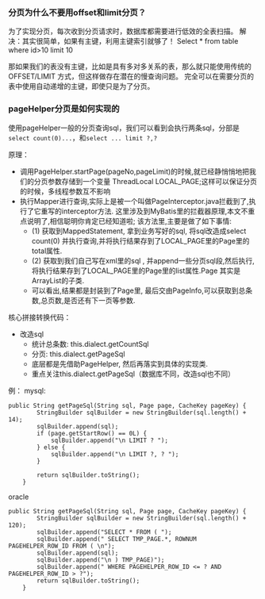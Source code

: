 
### 分页为什么不要用offset和limit分页？
为了实现分页，每次收到分页请求时，数据库都需要进行低效的全表扫描。
解决：其实很简单，如果有主键，利用主键索引就够了！
Select * from table where id>10 limit 10

那如果我们的表没有主键，比如是具有多对多关系的表，那么就只能使用传统的 OFFSET/LIMIT 方式，但这样做存在潜在的慢查询问题。
完全可以在需要分页的表中使用自动递增的主键，即使只是为了分页。


### pageHelper分页是如何实现的
使用pageHelper一般的分页查询sql，我们可以看到会执行两条sql，分部是`select count(0)...`，和`select ... limit ?,?`

原理：
- 调用PageHelper.startPage(pageNo,pageLimit)的时候,就已经静悄悄地把我们的分页参数存储到一个变量 ThreadLocal<Page> LOCAL_PAGE;这样可以保证分页的时候，多线程参数互不影响
- 执行Mapper进行查询,实际上是被一个叫做PageInterceptor.java拦截到了,执行了它重写的interceptor方法. 这里涉及到MyBatis里的拦截器原理,本文不重点说明了,相信聪明你肯定已经知道啦;
该方法里,主要是做了如下事情:
  - (1) 获取到MappedStatement, 拿到业务写好的sql, 将sql改造成select count(0) 并执行查询,并将执行结果存到了LOCAL_PAGE里的Page里的total属性.
  - (2) 获取到我们自己写在xml里的sql , 并append一些分页sql段,然后执行, 将执行结果存到了LOCAL_PAGE里的Page里的list属性.Page 其实是ArrayList的子类.
  - 可以看出,结果都是封装到了Page里, 最后交由PageInfo,可以获取到总条数,总页数,是否还有下一页等参数.


核心拼接转换代码：
- 改造sql
  - 统计总条数: this.dialect.getCountSql
  - 分页: this.dialect.getPageSql
  - 底层都是先借助PageHelper, 然后再落实到具体的实现类.
  - 重点关注this.dialect.getPageSql（数据库不同，改造sql也不同）

例：
mysql:
```
public String getPageSql(String sql, Page page, CacheKey pageKey) {
        StringBuilder sqlBuilder = new StringBuilder(sql.length() + 14);
        sqlBuilder.append(sql);
        if (page.getStartRow() == 0L) {
            sqlBuilder.append("\n LIMIT ? ");
        } else {
            sqlBuilder.append("\n LIMIT ?, ? ");
        }

        return sqlBuilder.toString();
    }
```

oracle
```
public String getPageSql(String sql, Page page, CacheKey pageKey) {
        StringBuilder sqlBuilder = new StringBuilder(sql.length() + 120);
        sqlBuilder.append("SELECT * FROM ( ");
        sqlBuilder.append(" SELECT TMP_PAGE.*, ROWNUM PAGEHELPER_ROW_ID FROM ( \n");
        sqlBuilder.append(sql);
        sqlBuilder.append("\n ) TMP_PAGE)");
        sqlBuilder.append(" WHERE PAGEHELPER_ROW_ID <= ? AND PAGEHELPER_ROW_ID > ?");
        return sqlBuilder.toString();
    }
```


